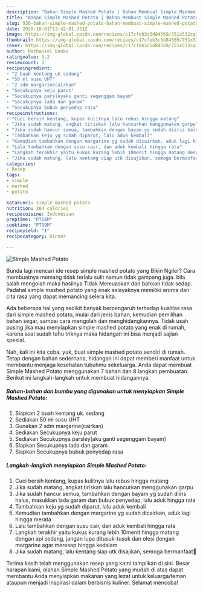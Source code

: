 ```yaml
---
description: "Bahan Simple Mashed Potato | Bahan Membuat Simple Mashed Potato Yang Paling Enak"
title: "Bahan Simple Mashed Potato | Bahan Membuat Simple Mashed Potato Yang Paling Enak"
slug: 930-bahan-simple-mashed-potato-bahan-membuat-simple-mashed-potato-yang-paling-enak
date: 2020-10-01T13:42:01.351Z
image: https://img-global.cpcdn.com/recipes/c17cfeb3c5d84569/751x532cq70/simple-mashed-potato-foto-resep-utama.jpg
thumbnail: https://img-global.cpcdn.com/recipes/c17cfeb3c5d84569/751x532cq70/simple-mashed-potato-foto-resep-utama.jpg
cover: https://img-global.cpcdn.com/recipes/c17cfeb3c5d84569/751x532cq70/simple-mashed-potato-foto-resep-utama.jpg
author: Nathaniel Banks
ratingvalue: 3.2
reviewcount: 3
recipeingredient:
- "2 buah kentang uk sedang"
- "50 ml susu UHT"
- "2 sdm margarinecairkan"
- "Secukupnya keju parut"
- "Secukupnya parsleyaku ganti segenggam bayam"
- "Secukupnya lada dan garam"
- "Secukupnya bubuk penyedap rasa"
recipeinstructions:
- "Cuci bersih kentang, kupas kulitnya lalu rebus hingga matang"
- "Jika sudah matang, angkat tiriskan lalu hancurkan menggunakan garpu"
- "Jika sudah hancur semua, tambahkan dengan bayam yg sudah diiris halus, masukkan lada garam dan bubuk penyedap, lalu aduk hingga rata"
- "Tambahkan keju yg sudah diparut, lalu aduk kembali"
- "Kemudian tambahkan dengan margarine yg sudah dicairkan, aduk lagi hingga merata"
- "Lalu tambahkan dengan susu cair, dan aduk kembali hingga rata"
- "Langkah terakhir yaitu kukus kurang lebih 10menit hingga matang dengan api sedang, jangan lupa ditusuk-tusuk dan olesi dengan margarine agar meresap hingga kedalam"
- "Jika sudah matang, lalu kentang siap utk disajikan, semoga bermanfaat🥰"
categories:
- Resep
tags:
- simple
- mashed
- potato

katakunci: simple mashed potato 
nutrition: 264 calories
recipecuisine: Indonesian
preptime: "PT18M"
cooktime: "PT39M"
recipeyield: "1"
recipecategory: Dinner

---
```



![Simple Mashed Potato](https://img-global.cpcdn.com/recipes/c17cfeb3c5d84569/751x532cq70/simple-mashed-potato-foto-resep-utama.jpg)

Bunda lagi mencari ide resep simple mashed potato yang Bikin Ngiler? Cara membuatnya memang tidak terlalu sulit namun tidak gampang juga. bila salah mengolah maka hasilnya Tidak Memuaskan dan bahkan tidak sedap. Padahal simple mashed potato yang enak selayaknya memiliki aroma dan cita rasa yang dapat memancing selera kita.

Ada beberapa hal yang sedikit banyak berpengaruh terhadap kualitas rasa dari simple mashed potato, mulai dari jenis bahan, kemudian pemilihan bahan segar, sampai cara mengolah dan menghidangkannya. Tidak usah pusing jika mau menyiapkan simple mashed potato yang enak di rumah, karena asal sudah tahu triknya maka hidangan ini bisa menjadi sajian spesial.




Nah, kali ini kita coba, yuk, buat simple mashed potato sendiri di rumah. Tetap dengan bahan sederhana, hidangan ini dapat memberi manfaat untuk membantu menjaga kesehatan tubuhmu sekeluarga. Anda dapat membuat Simple Mashed Potato menggunakan 7 bahan dan 8 langkah pembuatan. Berikut ini langkah-langkah untuk membuat hidangannya.

<!--inarticleads1-->

##### Bahan-bahan dan bumbu yang digunakan untuk menyiapkan Simple Mashed Potato:

1. Siapkan 2 buah kentang uk. sedang
1. Sediakan 50 ml susu UHT
1. Gunakan 2 sdm margarine(cairkan)
1. Sediakan Secukupnya keju parut
1. Sediakan Secukupnya parsley(aku ganti segenggam bayam)
1. Siapkan Secukupnya lada dan garam
1. Siapkan Secukupnya bubuk penyedap rasa




<!--inarticleads2-->

##### Langkah-langkah menyiapkan Simple Mashed Potato:

1. Cuci bersih kentang, kupas kulitnya lalu rebus hingga matang
1. Jika sudah matang, angkat tiriskan lalu hancurkan menggunakan garpu
1. Jika sudah hancur semua, tambahkan dengan bayam yg sudah diiris halus, masukkan lada garam dan bubuk penyedap, lalu aduk hingga rata
1. Tambahkan keju yg sudah diparut, lalu aduk kembali
1. Kemudian tambahkan dengan margarine yg sudah dicairkan, aduk lagi hingga merata
1. Lalu tambahkan dengan susu cair, dan aduk kembali hingga rata
1. Langkah terakhir yaitu kukus kurang lebih 10menit hingga matang dengan api sedang, jangan lupa ditusuk-tusuk dan olesi dengan margarine agar meresap hingga kedalam
1. Jika sudah matang, lalu kentang siap utk disajikan, semoga bermanfaat🥰




Terima kasih telah menggunakan resep yang kami tampilkan di sini. Besar harapan kami, olahan Simple Mashed Potato yang mudah di atas dapat membantu Anda menyiapkan makanan yang lezat untuk keluarga/teman ataupun menjadi inspirasi dalam berbisnis kuliner. Selamat mencoba!
